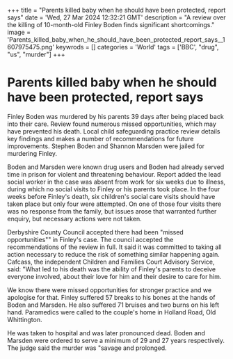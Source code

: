 +++
title = "Parents killed baby when he should have been protected, report says"
date = 'Wed, 27 Mar 2024 12:32:21 GMT'
description = "A review over the killing of 10-month-old Finley Boden finds significant shortcomings."
image = 'Parents_killed_baby_when_he_should_have_been_protected_report_says__1607975475.png'
keywrods =  []
categories = 'World'
tags = ['BBC', "drug", "us", "murder"]
+++

# Parents killed baby when he should have been protected, report says

Finley Boden was murdered by his parents 39 days after being placed back into their care.
Review found numerous missed opportunities, which may have prevented his death.
Local child safeguarding practice review details key findings and makes a number of recommendations for future improvements.
Stephen Boden and Shannon Marsden were jailed for murdering Finley.

Boden and Marsden were known drug users and Boden had already served time in prison for violent and threatening behaviour.
Report added the lead social worker in the case was absent from work for six weeks due to illness, during which no social visits to Finley or his parents took place.
In the four weeks before Finley's death, six children<bb>'s social care visits should have taken place but only four were attempted.
On one of those four visits there was no response from the family, but issues arose that warranted further enquiry, but necessary actions were not taken.

Derbyshire County Council accepted there had been <bb>"missed opportunities<bb>"" in Finley<bb>'s case.
The council accepted the recommendations of the review in full.
It said it was committed to taking all action necessary to reduce the risk of something similar happening again.
Cafcass, the independent Children and Families Court Advisory Service, said: <bb>"What led to his death was the ability of Finley<bb>'s parents to deceive everyone involved, about their love for him and their desire to care for him.

We know there were missed opportunities for stronger practice and we apologise for that.
Finley suffered 57 breaks to his bones at the hands of Boden and Marsden.
He also suffered 71 bruises and two burns on his left hand.
Paramedics were called to the couple<bb>'s home in Holland Road, Old Whittington.

He was taken to hospital and was later pronounced dead.
Boden and Marsden were ordered to serve a minimum of 29 and 27 years respectively.
The judge said the murder was <bb>"savage and prolonged.


